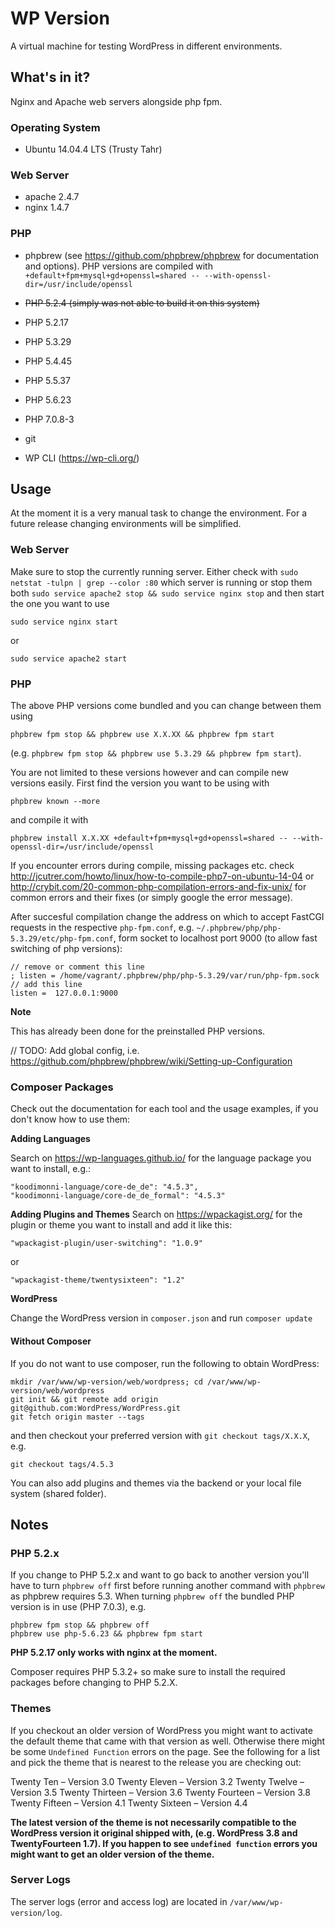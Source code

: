 # WP Version
 A virtual machine for testing WordPress in different environments.
 
## What's in it?
Nginx and Apache web servers alongside php fpm.

### Operating System
* Ubuntu 14.04.4 LTS (Trusty Tahr)

### Web Server
* apache 2.4.7
* nginx 1.4.7

### PHP
* phpbrew (see https://github.com/phpbrew/phpbrew for documentation and options). PHP versions are compiled with `+default+fpm+mysql+gd+openssl=shared -- --with-openssl-dir=/usr/include/openssl` 
 * ~~PHP 5.2.4 (simply was not able to build it on this system)~~
 * PHP 5.2.17
 * PHP 5.3.29
 * PHP 5.4.45
 * PHP 5.5.37
 * PHP 5.6.23
 
* PHP 7.0.8-3
 
* git
* WP CLI (https://wp-cli.org/) 

## Usage 
At the moment it is a very manual task to change the environment. For a future release changing environments will be simplified.

### Web Server
Make sure to stop the currently running server. Either check with `sudo netstat -tulpn | grep --color :80` which server is running or stop them both `sudo service apache2 stop && sudo service nginx stop` and then start the one you want to use 

```
sudo service nginx start
```

or

```
sudo service apache2 start
```

### PHP
The above PHP versions come bundled and you can change between them using 

```
phpbrew fpm stop && phpbrew use X.X.XX && phpbrew fpm start
```

(e.g. `phpbrew fpm stop && phpbrew use 5.3.29 && phpbrew fpm start`). 

You are not limited to these versions however and can compile new versions easily. First find the version you want to be using with 

```
phpbrew known --more
```

and compile it with

```
phpbrew install X.X.XX +default+fpm+mysql+gd+openssl=shared -- --with-openssl-dir=/usr/include/openssl
```

If you encounter errors during compile, missing packages etc. check http://jcutrer.com/howto/linux/how-to-compile-php7-on-ubuntu-14-04 or http://crybit.com/20-common-php-compilation-errors-and-fix-unix/ for common errors and their fixes (or simply google the error message).

After succesful compilation change the address on which to accept FastCGI requests in the respective `php-fpm.conf`, e.g. `~/.phpbrew/php/php-5.3.29/etc/php-fpm.conf`, form socket to localhost port 9000 (to allow fast switching of php versions):


```
// remove or comment this line
; listen = /home/vagrant/.phpbrew/php/php-5.3.29/var/run/php-fpm.sock
// add this line
listen =  127.0.0.1:9000
```

**Note**

This has already been done for the preinstalled PHP versions.

// TODO: Add global config, i.e. https://github.com/phpbrew/phpbrew/wiki/Setting-up-Configuration

### Composer Packages

Check out the documentation for each tool and the usage examples, if you don't know how to use them:

**Adding Languages**

Search on https://wp-languages.github.io/ for the language package you want to install, e.g.:
 
```
"koodimonni-language/core-de_de": "4.5.3",
"koodimonni-language/core-de_de_formal": "4.5.3"
```

**Adding Plugins and Themes**
Search on https://wpackagist.org/ for the plugin or theme you want to install and add it like this:

```
"wpackagist-plugin/user-switching": "1.0.9"
```

or 

```
"wpackagist-theme/twentysixteen": "1.2"
```

**WordPress**

Change the WordPress version in `composer.json` and run `composer update`

#### Without Composer
If you do not want to use composer, run the following to obtain WordPress: 

```
mkdir /var/www/wp-version/web/wordpress; cd /var/www/wp-version/web/wordpress
git init && git remote add origin git@github.com:WordPress/WordPress.git
git fetch origin master --tags
```

and then checkout your preferred version with `git checkout tags/X.X.X`, e.g.

```
git checkout tags/4.5.3
```

You can also add plugins and themes via the backend or your local file system (shared folder).
## Notes

### PHP 5.2.x
If you change to PHP 5.2.x and want to go back to another version you'll have to turn `phpbrew off` first before running another command with `phpbrew` as phpbrew requires 5.3. When turning `phpbrew off` the bundled PHP version is in use (PHP 7.0.3), e.g.

```
phpbrew fpm stop && phpbrew off
phpbrew use php-5.6.23 && phpbrew fpm start
```

**PHP 5.2.17 only works with nginx at the moment.**

Composer requires PHP 5.3.2+ so make sure to install the required packages before changing to PHP 5.2.X.
### Themes
If you checkout an older version of WordPress you might want to activate the default theme that came with that version as well. Otherwise there might be some `Undefined Function` errors on the page. See the following for a list and pick the theme that is nearest to the release you are checking out:

Twenty Ten &ndash; Version 3.0
Twenty Eleven &ndash; Version 3.2
Twenty Twelve &ndash; Version 3.5
Twenty Thirteen &ndash; Version 3.6
Twenty Fourteen &ndash; Version 3.8
Twenty Fifteen &ndash; Version 4.1
Twenty Sixteen &ndash; Version 4.4

**The latest version of the theme is not necessarily compatible to the WordPress version it original shipped with, (e.g. WordPress 3.8 and TwentyFourteen 1.7). If you happen to see `undefined function` errors you might want to get an older version of the theme.**

### Server Logs
The server logs (error and access log) are located in `/var/www/wp-version/log`.

